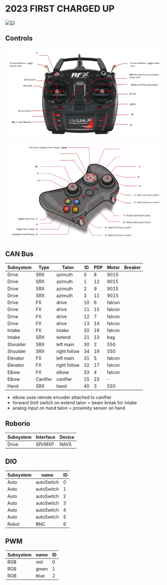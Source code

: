 
# 2023 FIRST CHARGED UP

[![CI](https://github.com/strykeforce/chargedup/actions/workflows/main.yml/badge.svg)](https://github.com/strykeforce/chargedup/actions/workflows/main.yml)

## Controls

![driver](docs/driver-controls.png)

![operator](docs/operator-controls.png)

## CAN Bus

| Subsystem  | Type     | Talon                 | ID | PDP | Motor  | Breaker |
| ---------- | -------- | --------------------- | -- | --- | ------ | ------- |
| Drive      | SRX      | azimuth               | 0  |  8  | 9015   |         |
| Drive      | SRX      | azimuth               | 1  |  12 | 9015   |         |
| Drive      | SRX      | azimuth               | 2  |  9  | 9015   |         |
| Drive      | SRX      | azimuth               | 3  |  11 | 9015   |         |
| Drive      | FX       | drive                 | 10 |  6  | falcon |         |
| Drive      | FX       | drive                 | 11 | 15  | falcon |         |
| Drive      | FX       | drive                 | 12 |  7  | falcon |         |
| Drive      | FX       | drive                 | 13 | 14  | falcon |         |
| Intake     | FX       | intake                | 20 | 16  | falcon |         |
| Intake     | SRX      | extend                | 21 | 13  | bag    |         |
| Shoulder   | SRX      | left main             | 30 | 2   | 550    |         |
| Shoulder   | SRX      | right follow          | 34 | 19  | 550    |         |
| Elevator   | FX       | left main             | 31 | 5   | falcon |         |
| Elevator   | FX       | right follow          | 32 | 17  | falcon |         |
| Elbow      | FX       | elbow                 | 33 |  4  | falcon |         |
| Elbow      | Canifier | canifier              | 15 |  23 | -      |         |
| Hand       | SRX      | hand                  | 40 |  3  | 550    |         |

* elbow uses remote encoder attached to canifier
* forward limit switch on extend talon = beam break for intake
* analog input on hand talon = proximity sensor on hand


## Roborio
| Subsystem | Interface | Device | 
| --------- | --------- | ------ |
| Drive     | SPI/MXP   | NAVX   |


## DIO
| Subsystem | name       | ID |
| --------- | ---------- | -- |
| Auto      | autoSwitch | 0  |
| Auto      | autoSwitch | 1  |
| Auto      | autoSwitch | 2  |
| Auto      | autoSwitch | 3  |
| Auto      | autoSwitch | 4  |
| Auto      | autoSwitch | 5  |
| Robot     | BNC        | 6  |


## PWM
| Subsystem | name  | ID |
| --------- | ----- | -- | 
| RGB       | red   | 0  |
| RGB       | green | 1  |
| RGB       | blue  | 2  | 
